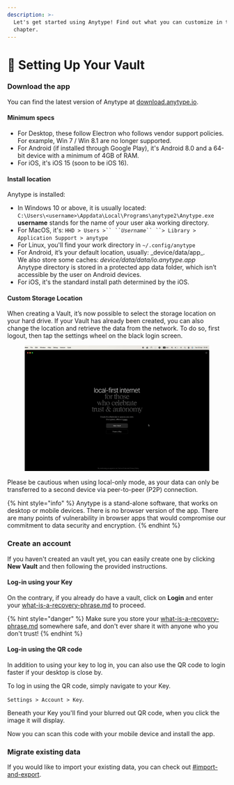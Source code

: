 ```yaml
---
description: >-
  Let's get started using Anytype! Find out what you can customize in this
  chapter.
---
```


# 👾 Setting Up Your Vault

### Download the app

You can find the latest version of Anytype at [download.anytype.io](https://download.anytype.io).

#### Minimum specs

* For Desktop, these follow Electron who follows vendor support policies. For example, Win 7 / Win 8.1 are no longer supported.
* For Android (if installed through Google Play), it's Android 8.0 and a 64-bit device with a minimum of 4GB of RAM.
* For iOS, it's iOS 15 (soon to be iOS 16).

#### Install location

Anytype is installed:

* In Windows 10 or above, it is usually located:\
  `C:\Users\<username>\Appdata\Local\Programs\anytype2\Anytype.exe`\
  **username** stands for the name of your user aka working directory.&#x20;
* For MacOS, it's: ` HHD > Users >`` `` `_`Username`_` `` ``> Library > Application Support > anytype `
* For Linux, you'll find your work directory in `~/.config/anytype`
* For Android, it’s your default location, usually: \_device/data/app\_​.\
  We also store some caches: _device/data/data/io.anytype.app_\
  Anytype directory is stored in a protected app data folder, which isn’t accessible by the user on Android devices.
* For iOS, it's the standard install path determined by the iOS.

#### Custom Storage Location

When creating a Vault, it’s now possible to select the storage location on your hard drive. If your Vault has already been created, you can also change the location and retrieve the data from the network. To do so, first logout, then tap the settings wheel on the black login screen.

<figure><img src="../../.gitbook/assets/Custome Storage Location.gif" alt="" width="563"><figcaption></figcaption></figure>

Please be cautious when using local-only mode, as your data can only be transferred to a second device via peer-to-peer (P2P) connection.

{% hint style="info" %}
Anytype is a stand-alone software, that works on desktop or mobile devices. There is no browser version of the app. There are many points of vulnerability in browser apps that would compromise our commitment to data security and encryption.
{% endhint %}

### Create an account

If you haven't created an vault yet, you can easily create one by clicking **New Vault** and then following the provided instructions.

#### Log-in using your Key

On the contrary, if you already do have a vault, click on **Login** and enter your [what-is-a-recovery-phrase.md](../../data-and-security/what-is-a-recovery-phrase.md "mention") to proceed.

{% hint style="danger" %}
Make sure you store your [what-is-a-recovery-phrase.md](../../data-and-security/what-is-a-recovery-phrase.md "mention") somewhere safe, and don't ever share it with anyone who you don't trust!
{% endhint %}

#### Log-in using the QR code

In addition to using your key to log in, you can also use the QR code to login faster if your desktop is close by.

To log in using the QR code, simply navigate to your Key.

`Settings > Account > Key`.

Beneath your Key you'll find your blurred out QR code, when you click the image it will display.

Now you can scan this code with your mobile device and install the app.

### Migrate existing data

If you would like to import your existing data, you can check out [#import-and-export](space-settings.md#import-and-export "mention").
